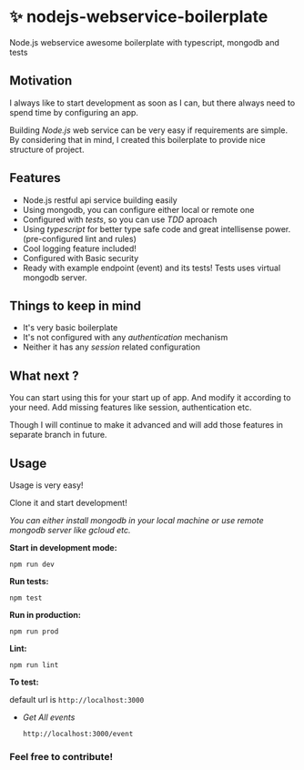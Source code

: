 # :sparkles: nodejs-webservice-boilerplate
Node.js webservice awesome boilerplate with typescript, mongodb and tests

## Motivation

I always like to start development as soon as I can, but there always need to spend time by configuring an app.

Building *Node.js* web service can be very easy if requirements are simple. By considering that in mind, I created this boilerplate to provide nice structure of project.

## Features

- Node.js restful api service building easily
- Using mongodb, you can configure either local or remote one
- Configured with *tests*, so you can use *TDD* aproach
- Using *typescript* for better type safe code and great intellisense power. (pre-configured lint and rules)
- Cool logging feature included!
- Configured with Basic security
- Ready with example endpoint (event) and its tests! Tests uses virtual mongodb server.

## Things to keep in mind

- It's very basic boilerplate
- It's not configured with any *authentication* mechanism
- Neither it has any *session* related configuration

## What next ?

You can start using this for your start up of app. And modify it according to your need. Add missing features like session, authentication etc.

Though I will continue to make it advanced and will add those features in separate branch in future.

## Usage

Usage is very easy!

Clone it and start development!

*You can either install mongodb in your local machine or use remote mongodb server like gcloud etc.*

__Start in development mode:__ 

`npm run dev`

__Run tests:__ 

`npm test`

__Run in production:__ 

`npm run prod`

__Lint:__ 

`npm run lint`

__To test:__

default url is `http://localhost:3000`

- *Get All events*
  
  `http://localhost:3000/event`

### Feel free to contribute!
